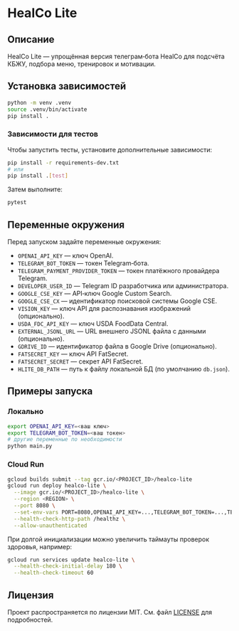 # HealCo Lite

## Описание
HealCo Lite — упрощённая версия телеграм‑бота HealCo для подсчёта КБЖУ, подбора меню, тренировок и мотивации.

## Установка зависимостей
```bash
python -m venv .venv
source .venv/bin/activate
pip install .
```

### Зависимости для тестов
Чтобы запустить тесты, установите дополнительные зависимости:

```bash
pip install -r requirements-dev.txt
# или
pip install .[test]
```

Затем выполните:

```bash
pytest
```

## Переменные окружения
Перед запуском задайте переменные окружения:

- `OPENAI_API_KEY` — ключ OpenAI.
- `TELEGRAM_BOT_TOKEN` — токен Telegram‑бота.
- `TELEGRAM_PAYMENT_PROVIDER_TOKEN` — токен платёжного провайдера Telegram.
- `DEVELOPER_USER_ID` — Telegram ID разработчика или администратора.
- `GOOGLE_CSE_KEY` — API‑ключ Google Custom Search.
- `GOOGLE_CSE_CX` — идентификатор поисковой системы Google CSE.
- `VISION_KEY` — ключ API для распознавания изображений (опционально).
- `USDA_FDC_API_KEY` — ключ USDA FoodData Central.
- `EXTERNAL_JSONL_URL` — URL внешнего JSONL файла с данными (опционально).
- `GDRIVE_ID` — идентификатор файла в Google Drive (опционально).
- `FATSECRET_KEY` — ключ API FatSecret.
- `FATSECRET_SECRET` — секрет API FatSecret.
- `HLITE_DB_PATH` — путь к файлу локальной БД (по умолчанию `db.json`).

## Примеры запуска

### Локально
```bash
export OPENAI_API_KEY=<ваш ключ>
export TELEGRAM_BOT_TOKEN=<ваш токен>
# другие переменные по необходимости
python main.py
```

### Cloud Run
```bash
gcloud builds submit --tag gcr.io/<PROJECT_ID>/healco-lite
gcloud run deploy healco-lite \
  --image gcr.io/<PROJECT_ID>/healco-lite \
  --region <REGION> \
  --port 8080 \
  --set-env-vars PORT=8080,OPENAI_API_KEY=...,TELEGRAM_BOT_TOKEN=...,TELEGRAM_PAYMENT_PROVIDER_TOKEN=... \
  --health-check-http-path /healthz \
  --allow-unauthenticated
```

При долгой инициализации можно увеличить таймауты проверок здоровья, например:

```bash
gcloud run services update healco-lite \
  --health-check-initial-delay 180 \
  --health-check-timeout 60
```

## Лицензия
Проект распространяется по лицензии MIT. См. файл [LICENSE](LICENSE) для подробностей.
